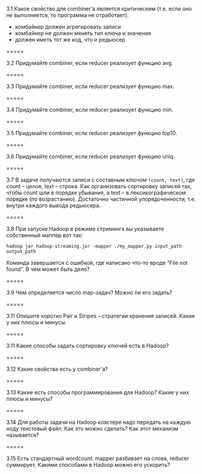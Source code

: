 3.1 Какое свойство для combiner’а является критическим (т.е. если оно не выполняется, то программа не отработает):

- комбайнер должен агрегировать записи
- комбайнер не должен менять тип ключа и значения
- должен иметь тот же код, что и редьюсер

=====

3.2	Придумайте combiner, если reducer реализует функцию avg.

=====

3.3	Придумайте combiner, если reducer реализует функцию max.

=====

3.4	Придумайте combiner, если reducer реализует функцию min.

=====

3.5	Придумайте combiner, если reducer реализует функцию top10.

=====

3.6 Придумайте combiner, если reducer реализует функцию uniq.

=====

3.7	В задаче получаются записи с составным ключом `(count, text)`, где count – целое, text – строка. Как организовать сортировку записей так, чтобы count шли в порядке убывания, а text – в лексикографическом порядке (по возрастанию). Достаточно частичной упорядоченности, т.е. внутри каждого вывода редьюсера.

=====

3.8	При запуске Hadoop в режиме стриминга вы указываете собственный маппер вот так: 
	
	hadoop jar hadoop-streaming.jar -mapper ./my_mapper.py input_path output_path
Команда завершается с ошибкой, где написано что-то вроде “File not found”. В чем может быть дело?

=====

3.9	Чем определяется число map-задач? Можно ли его задать?

=====

3.11 Опишите коротко Pair и Stripes – стратегии хранения записей. Какие у них плюсы и минусы.

=====

3.11 Какие способы задать сортировку ключей есть в Hadoop?

=====

3.12 Какие свойства есть у сombiner’а?

=====

3.13 Какие есть способы программирования для Hadoop? Какие у них плюсы и минусы?

=====

3.14 Для работы задачи на Hadoop кластере надо передать на каждую ноду текстовый файл. Как это можно сделать? Как этот механизм называется?

=====

3.15 Есть стандартный wordcount: mapper разбивает на слова, reducer суммирует. Какими способами в Hadoop можно его ускорить?
